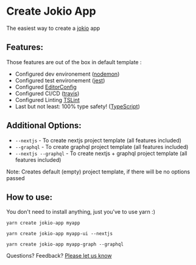 # Create Jokio App
The easiest way to create a [jokio](https://github.com/jokio/jokio) app

## Features:
Those features are out of the box in default template :
* Configured dev environement ([nodemon](https://github.com/remy/nodemon))
* Configured test environement ([jest](https://github.com/facebook/jest))
* Configured [EditorConfig](https://github.com/editorconfig/editorconfig)
* Configured CI/CD ([travis](http://travis-ci.org))
* Configured Linting [TSLint](https://github.com/palantir/tslint)
* Last but not least: 100% type safety! ([TypeScript](https://github.com/Microsoft/TypeScript))


## Additional Options:
* `--nextjs` - To create nextjs project template (all features included)
* `--graphql` - To create graphql project template (all features included)
* `--nextjs --graphql` - To create nextjs + graphql project template (all features included)

Note: Creates default (empty) project template, if there will be no options passed


## How to use:
You don't need to install anything, just you've to use yarn :)
```
yarn create jokio-app myapp
```
```
yarn create jokio-app myapp-ui --nextjs
```
```
yarn create jokio-app myapp-graph --graphql
```


Questions? Feedback? [Please let us know](https://github.com/segmentio/create-next-app/issues/new)
